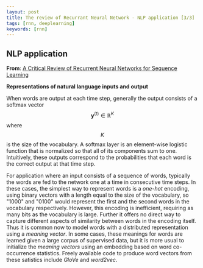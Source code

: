 ```yaml
---
layout: post
title: The review of Recurrant Neural Network - NLP application [3/3]
tags: [rnn, deeplearning]
keywords: [rnn]
---
```


NLP application
---------------

**From**: [A Critical Review of Recurrent Neural Networks for Sequence Learning](https://arxiv.org/pdf/1506.00019.pdf)

**Representations of natural language inputs and output**

When words are output at each time step, generally the output consists of a softmax vector $$\mathbf{y}^{(t)} \in \mathbb{R}^K$$ where $$K$$ is the size of the vocabulary. A softmax layer is an element-wise logistic function that is normalized so that all of its components sum to one. Intuitively, these outputs correspond to the probabilities that each word is the correct output at that time step.

For application where an input consists of a sequence of words, typically the words are fed to the network one at a time in consecutive time steps. In these cases, the simplest way to represent words is a *one-hot* encoding, using binary vectors with a length equal to the size of the vocabulary, so "1000" and "0100" would represent the first and the second words in the vocabulary respectively. However, this encoding is inefficient, requiring as many bits as the vocabulary is large. Further it offers no direct way to capture different aspects of similarity between words in the encoding itself. Thus it is common now to model words with a distributed representation using a *meaning vector*. In some cases, these meanings for words are learned given a large corpus of supervised data, but it is more usual to initialize the *meaning vectors* using an embedding based on word co-occurrence statistics. Freely available code to produce word vectors from these satistics include *GloVe* and *word2vec*.
